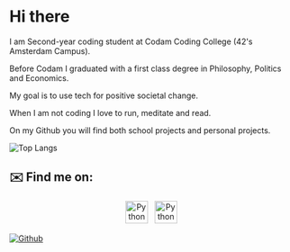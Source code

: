 # Hi there

I am Second-year coding student at Codam Coding College (42's Amsterdam Campus).

Before Codam I graduated with a first class degree in Philosophy, Politics and Economics. 

My goal is to use tech for positive societal change.

When I am not coding I love to run, meditate and read.

On my Github you will find both school projects and personal projects.


![Top Langs](https://github-readme-stats.vercel.app/api/top-langs/?username=avan-dam&theme=radical)

<!-- ![Ambers's GitHub stats](https://github-readme-stats.vercel.app/api?username=avan-dam&show_icons=true&theme=radical) -->




## ✉️ Find me on:


<p align="center">
 <a href="https://www.linkedin.com/in/amber-van-dam-5044b21b6/" target="_blank" rel="noopener noreferrer"> <img src="https://cdn.jsdelivr.net/npm/simple-icons@v3/icons/linkedin.svg" alt="Python" height="40" style="vertical-align:top; margin:4px"></a>
 <a href="mailto:ambervandam97@gmail.com"> <img src="https://cdn.jsdelivr.net/npm/simple-icons@v3/icons/gmail.svg" alt="Python" height="40" style="vertical-align:top; margin:4px"></a>
</p>


[![Github](https://img.shields.io/github/followers/avan-dam?label=Follow&style=social)](https://github.com/avan-dam)
